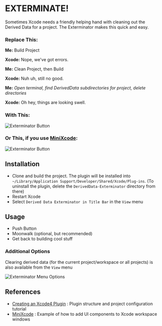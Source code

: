 # EXTERMINATE!

Sometimes Xcode needs a friendly helping hand with cleaning out the Derived Data for a project. The Exterminator makes this quick and easy.

### Replace This:

**Me:** Build Project

**Xcode:** Nope, we've got errors.

**Me:** Clean Project, then Build

**Xcode:** Nuh uh, still no good.

**Me:** _Open terminal, find DerivedData subdirectories for project, delete directories_

**Xcode:** Oh hey, things are looking swell.


### With This:

![Exterminator Button](https://github.com/kattrali/deriveddata-exterminator/raw/master/docs/exterminator.png)

### Or This, if you use [MiniXcode](https://github.com/omz/MiniXcode):

![Exterminator Button](https://github.com/kattrali/deriveddata-exterminator/raw/master/docs/exterminator+minixcode.png)

## Installation

- Clone and build the project. The plugin will be installed into `~/Library/Application Support/Developer/Shared/Xcode/Plug-ins`. (To uninstall the plugin, delete the `DerivedData-Exterminator` directory from there)
- Restart Xcode
- Select `Derived Data Exterminator in Title Bar` in the `View` menu

## Usage

- Push Button
- Moonwalk (optional, but recommended)
- Get back to building cool stuff

### Additional Options

Clearing derived data (for the current project/workspace or all projects) is also available from the `View` menu

![Exterminator Menu Options](https://github.com/kattrali/deriveddata-exterminator/raw/master/docs/menu.png)

## References

- [Creating an Xcode4 Plugin](http://www.blackdogfoundry.com/blog/creating-an-xcode4-plugin/) : Plugin structure and project configuration tutorial
- [MiniXcode](https://github.com/omz/MiniXcode) : Example of how to add UI components to Xcode workspace windows
